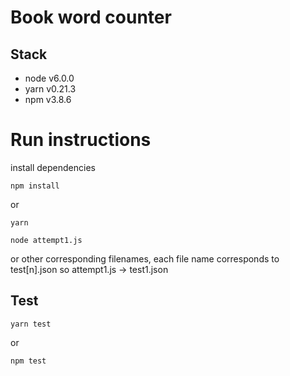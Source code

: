 # Book word counter

## Stack
* node v6.0.0
* yarn v0.21.3
* npm v3.8.6

# Run instructions
install dependencies

```
npm install 
```
or 

```
yarn
```

```
node attempt1.js
```
or other corresponding filenames, each file name corresponds to test[n].json
so attempt1.js -> test1.json

## Test

  ```
  yarn test
  ```
or 
  ```
  npm test
  ```